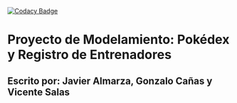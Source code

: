 [![Codacy Badge](https://api.codacy.com/project/badge/Grade/9df90f6facae4fcbb1732ca5a28696bb)](https://app.codacy.com/gh/JajoScript/BD_Pokemon?utm_source=github.com&utm_medium=referral&utm_content=JajoScript/BD_Pokemon&utm_campaign=Badge_Grade)

# Proyecto de Modelamiento: Pokédex y Registro de Entrenadores
## Escrito por: Javier Almarza, Gonzalo Cañas y Vicente Salas



